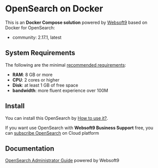 # OpenSearch on Docker  

This is an **Docker Compose solution** powered by [Websoft9](https://www.websoft9.com) based on Docker for OpenSearch:


 - community:  2.17.1, latest


## System Requirements

The following are the minimal [recommended requirements](https://github.com/onlyoffice/docker#recommended-system-requirements):

* **RAM**: 8 GB or more
* **CPU**: 2 cores or higher
* **Disk**: at least 1 GB of free space
* **bandwidth**: more fluent experience over 100M  

## Install

You can install this OpenSearch by [How to use it?](https://github.com/Websoft9/docker-library#how-to-use-it).   

If you want use OpenSearch with **Websoft9 Business Support** free, you can [subscribe OpenSearch](https://www.websoft9.com/apps) on Cloud platform

## Documentation

[OpenSearch Administrator Guide](https://support.websoft9.com/docs/opensearch) powered by Websoft9